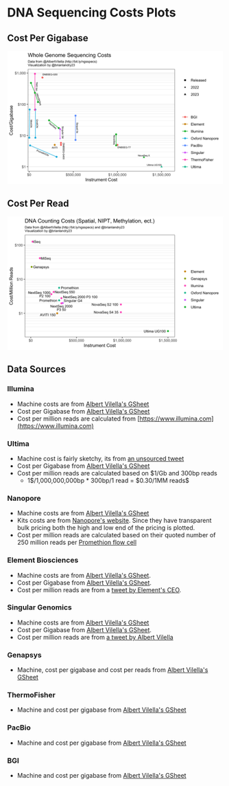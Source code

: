 # DNA Sequencing Costs Plots

## Cost Per Gigabase

![](cost_per_gigabase.png)

## Cost Per Read

![](cost_per_read.png)

## Data Sources

### Illumina

- Machine costs are from [Albert Vilella's GSheet](https://t.co/TDn5J0glhi)
- Cost per Gigabase from [Albert Vilella's GSheet](https://t.co/TDn5J0glhi)
- Cost per million reads are calculated from [https://www.illumina.com](https://www.illumina.com)

### Ultima

- Machine cost is fairly sketchy, its from [an unsourced tweet](https://twitter.com/GenoMee/status/1538939196345294852?s=20&t=1tey6L2l49Je1NaEXYqM_g)
- Cost per Gigabase from [Albert Vilella's GSheet](https://t.co/TDn5J0glhi)
- Cost per million reads are calculated based on \$1/Gb and 300bp reads
  - 1\$/1,000,000,000bp * 300bp/1 read = \$0.30/1MM reads$

### Nanopore

- Machine costs are from [Albert Vilella's GSheet](https://t.co/TDn5J0glhi)
- Kits costs are from [Nanopore's website](https://store.nanoporetech.com/us/promethion-flow-cell-packs-r10-5.html). Since they have transparent bulk pricing both the high and low end of the pricing is plotted.
- Cost per million reads are calculated based on their quoted number of 250 million reads per [Promethion flow cell](https://nanoporetech.com/about-us/news/oxford-nanopore-announces-technology-updates-nanopore-community-meeting?utm_campaign=K21015%20NCM%2021%20online&utm_content=191209349&utm_medium=social&utm_source=twitter&hss_channel=tw-37732219)

### Element Biosciences

- Machine costs are from [Albert Vilella's GSheet](https://t.co/TDn5J0glhi).
- Cost per Gigabase from [Albert Vilella's GSheet](https://t.co/TDn5J0glhi).
- Cost per million reads are from a [tweet by Element's CEO](https://twitter.com/MollyminHe/status/1535976799330455552?s=20&t=9CjSO39LLOX6BApQnfJT9Q).
  
### Singular Genomics

- Machine costs are from [Albert Vilella's GSheet](https://t.co/TDn5J0glhi)
- Cost per Gigabase from [Albert Vilella's GSheet](https://t.co/TDn5J0glhi).
- Cost per million reads are from [a tweet by Albert Vilella](https://twitter.com/AlbertVilella/status/1535964679557750784?s=20&t=9CjSO39LLOX6BApQnfJT9Q)

### Genapsys

- Machine, cost per gigabase and cost per reads from [Albert Vilella's GSheet](https://t.co/TDn5J0glhi)

### ThermoFisher

- Machine and cost per gigabase from [Albert Vilella's GSheet](https://t.co/TDn5J0glhi)

### PacBio

- Machine and cost per gigabase from [Albert Vilella's GSheet](https://t.co/TDn5J0glhi)

### BGI

- Machine and cost per gigabase from [Albert Vilella's GSheet](https://t.co/TDn5J0glhi)
